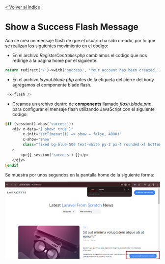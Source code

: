 [< Volver al índice](../index.md)

# Show a Success Flash Message

Aca se crea un mensaje flash de que el usuario ha sido creado, por lo que se realizan los siguientes movimiento en el codigo:

- En el archivo _RegisterController.php_ cambiamos el codigo que nos redirige a la pagina home por el siguiente:

```php
return redirect('/')->with('success', 'Your account has been created.');
```

- En el archivo _layout.blade.php_ antes de la etiqueta del cierre del body agregamos el componente blade flash.

```php
 <x-flash />
```

 - Creamos un archivo dentro de **components** llamado _flash.blade.php_ para configurar el mensaje flash utilizando JavaScript con el siguiente codigo:

 ```php
@if (session()->has('success'))
    <div x-data="{ show: true }"
         x-init="setTimeout(() => show = false, 4000)"
         x-show="show"
         class="fixed bg-blue-500 text-white py-2 px-4 rounded-xl bottom-3 right-3 text-sm"
    >
        <p>{{ session('success') }}</p>
    </div>
@endif
 ```


Se muestra por unos segundos en la pantalla home de la siguiente forma:

![Flash-Message](../images/Flash-Message.png)
